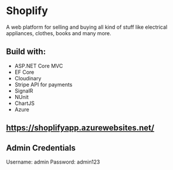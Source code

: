 # Shoplify
A web platform for selling and buying all kind of stuff like electrical appliances, clothes, books and many more.

## Build with:
  * ASP.NET Core MVC
  * EF Core
  * Cloudinary
  * Stripe API for payments
  * SignalR
  * NUnit
  * ChartJS
  * Azure
  
  ## https://shoplifyapp.azurewebsites.net/
  
  ## Admin Credentials
  Username: admin
  Password: admin123
